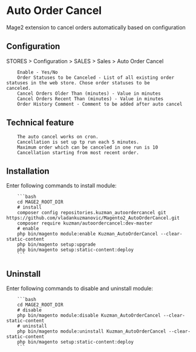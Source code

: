 # Auto Order Cancel
Mage2 extension to cancel orders automatically based on configuration

Configuration
------------------------
 
 STORES > Configuration > SALES > Sales > Auto Order Cancel 
 
        Enable - Yes/No
        Order Statuses to be Canceled - List of all existing order statuses in the web store. Chose order statuses to be               canceled.
        Cancel Orders Older Than (minutes) - Value in minutes
        Cancel Orders Recent Than (minutes) - Value in minutes
        Order History Comment - Comment to be added after auto cancel

Technical feature
------------------------

        The auto cancel works on cron. 
        Cancellation is set up tp run each 5 minutes.
        Maximum order which can be canceled in one run is 10
        Cancellation starting from most recent order.


Installation
------------------------

Enter following commands to install module:

        ```bash
        cd MAGE2_ROOT_DIR
        # install
        composer config repositories.kuzman_autoordercancel git https://github.com/vladankuzmanovic/Magento2_AutoOrderCancel.git
        composer require kuzman/autoordercancel:dev-master
        # enable
        php bin/magento module:enable Kuzman_AutoOrderCancel --clear-static-content
        php bin/magento setup:upgrade
        php bin/magento setup:static-content:deploy
        ```

Uninstall
------------------------

Enter following commands to disable and uninstall module:

        ```bash
        cd MAGE2_ROOT_DIR
        # disable
        php bin/magento module:disable Kuzman_AutoOrderCancel --clear-static-content    
        # uninstall
        php bin/magento module:uninstall Kuzman_AutoOrderCancel --clear-static-content
        php bin/magento setup:static-content:deploy
        ```

